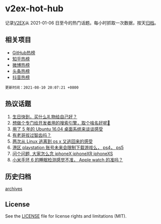 # v2ex-hot-hub

 记录[V2EX](https://www.v2ex.com/)从 2021-01-06 日至今的热门话题。每小时抓取一次数据，按天[归档](archives)。
 
 ## 相关项目

- [GitHub热榜](https://github.com/snaildev/github-hot-hub)
- [知乎热榜](https://github.com/snaildev/zhihu-hot-hub)
- [微博热榜](https://github.com/snaildev/weibo-hot-hub)
- [头条热榜](https://github.com/snaildev/toutiao-hot-hub)
- [抖音热榜](https://github.com/snaildev/douyin-hot-hub)


 `更新时间：2021-08-10 20:07:21 +0800`

## 热议话题

1. [生日快到，买什么礼物给自己好？](https://www.v2ex.com/t/794756)
1. [想做个专门给开发者用的搜索引擎，取个啥名好呢🤔](https://www.v2ex.com/t/794816)
1. [用了 5 年的 Ubuntu 16.04 桌面系统来谈谈感受](https://www.v2ex.com/t/794735)
1. [有老哥拔过智齿吗？](https://www.v2ex.com/t/794743)
1. [两次从 Linux 逃离到 os x 又逃回来的感受](https://www.v2ex.com/t/794788)
1. [港区 playstation 账号未来会限制下载游戏么， ps4， ps5](https://www.v2ex.com/t/794753)
1. [问个问题, 大家怎么念 iphoneX iphoneXR iphoneXS](https://www.v2ex.com/t/794855)
1. [小米手环 6 的睡眠检测感觉不准， Apple watch 的准吗？](https://www.v2ex.com/t/794747)

## 历史归档

[archives](archives)

## License

See the [LICENSE](LICENSE) file for license rights and limitations (MIT).
